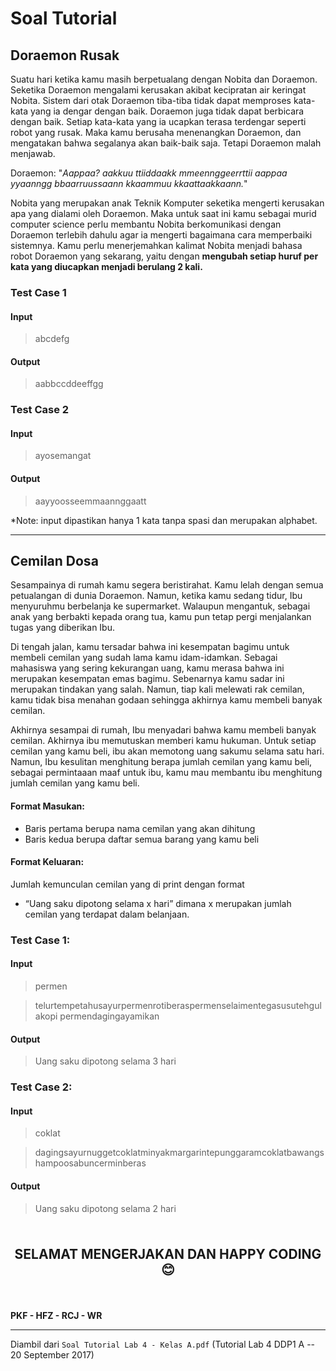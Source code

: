 # Soal Tutorial

## Doraemon Rusak

Suatu hari ketika kamu masih berpetualang dengan Nobita dan
Doraemon. Seketika Doraemon mengalami kerusakan akibat kecipratan air
keringat Nobita. Sistem dari otak Doraemon tiba-tiba tidak dapat
memproses kata-kata yang ia dengar dengan baik. Doraemon juga tidak
dapat berbicara dengan baik. Setiap kata-kata yang ia ucapkan terasa
terdengar seperti robot yang rusak. Maka kamu berusaha menenangkan
Doraemon, dan mengatakan bahwa segalanya akan baik-baik saja. Tetapi
Doraemon malah menjawab.

Doraemon: "<i>Aappaa? aakkuu ttiiddaakk mmeennggeerrttii aappaa yyaanngg
bbaarruussaann kkaammuu kkaattaakkaann.</i>"

Nobita yang merupakan anak Teknik Komputer seketika mengerti kerusakan
apa yang dialami oleh Doraemon. Maka untuk saat ini kamu sebagai murid
computer science perlu membantu Nobita berkomunikasi dengan Doraemon
terlebih dahulu agar ia mengerti bagaimana cara memperbaiki sistemnya.
Kamu perlu menerjemahkan kalimat Nobita menjadi bahasa robot Doraemon
yang sekarang, yaitu dengan **mengubah setiap huruf per kata yang
diucapkan menjadi berulang 2 kali.**

### Test Case 1

#### Input
> abcdefg

#### Output
> aabbccddeeffgg

### Test Case 2

#### Input
> ayosemangat

#### Output
> aayyoosseemmaannggaatt

*Note: input dipastikan hanya 1 kata tanpa spasi dan merupakan alphabet.

---

## Cemilan Dosa

Sesampainya di rumah kamu segera beristirahat. Kamu lelah dengan
semua petualangan di dunia Doraemon. Namun, ketika kamu sedang tidur,
Ibu menyuruhmu berbelanja ke supermarket. Walaupun mengantuk, sebagai
anak yang berbakti kepada orang tua, kamu pun tetap pergi menjalankan
tugas yang diberikan Ibu.

Di tengah jalan, kamu tersadar bahwa ini kesempatan bagimu untuk
membeli cemilan yang sudah lama kamu idam-idamkan. Sebagai mahasiswa
yang sering kekurangan uang, kamu merasa bahwa ini merupakan
kesempatan emas bagimu. Sebenarnya kamu sadar ini merupakan tindakan
yang salah. Namun, tiap kali melewati rak cemilan, kamu tidak bisa
menahan godaan sehingga akhirnya kamu membeli banyak cemilan.

Akhirnya sesampai di rumah, Ibu menyadari bahwa kamu membeli
banyak cemilan. Akhirnya ibu memutuskan memberi kamu hukuman. Untuk
setiap cemilan yang kamu beli, ibu akan memotong uang sakumu selama
satu hari. Namun, Ibu kesulitan menghitung berapa jumlah cemilan yang
kamu beli, sebagai permintaaan maaf untuk ibu, kamu mau membantu ibu
menghitung jumlah cemilan yang kamu beli.

#### Format Masukan:
- Baris pertama berupa nama cemilan yang akan dihitung
- Baris kedua berupa daftar semua barang yang kamu beli

#### Format Keluaran:
Jumlah kemunculan cemilan yang di print dengan format
- “Uang saku dipotong selama x hari” dimana x merupakan jumlah
  cemilan yang terdapat dalam belanjaan.

### Test Case 1:

#### Input
> permen

> telurtempetahusayurpermenrotiberaspermenselaimentegasusutehgulakopi
> permendagingayamikan

#### Output
> Uang saku dipotong selama 3 hari

### Test Case 2:

#### Input
> coklat

> dagingsayurnuggetcoklatminyakmargarintepunggaramcoklatbawangshampoosabuncerminberas

#### Output
> Uang saku dipotong selama 2 hari

<br>

<p style="text-align: center; font-size: 1.5em;"><strong>SELAMAT MENGERJAKAN
DAN HAPPY CODING 😊</strong></p>

<br>

**PKF - HFZ - RCJ - WR**

---

Diambil dari `Soal Tutorial Lab 4 - Kelas A.pdf` (Tutorial Lab 4 DDP1 A
\-- 20 September 2017)
